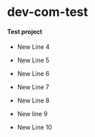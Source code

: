 # dev-com-test
#### Test project

- New Line 4

- New Line 5

- New Line 6

- New Line 7

- New Line 8

- New line 9

- New Line 10
